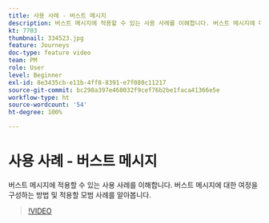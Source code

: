 ```yaml
---
title: 사용 사례 - 버스트 메시지
description: 버스트 메시지에 적용할 수 있는 사용 사례를 이해합니다. 버스트 메시지에 대한 여정을 구성하는 방법 및 적용할 모범 사례를 알아봅니다.
kt: 7703
thumbnail: 334523.jpg
feature: Journeys
doc-type: feature video
team: PM
role: User
level: Beginner
exl-id: 8e3435cb-e11b-4ff8-8391-e7f080c11217
source-git-commit: bc298a397e468032f9cef76b2be1faca41366e5e
workflow-type: ht
source-wordcount: '54'
ht-degree: 100%

---
```


# 사용 사례 - 버스트 메시지

버스트 메시지에 적용할 수 있는 사용 사례를 이해합니다. 버스트 메시지에 대한 여정을 구성하는 방법 및 적용할 모범 사례를 알아봅니다.

>[!VIDEO](https://video.tv.adobe.com/v/334523?quality=12)
